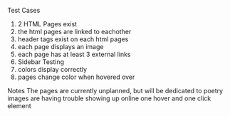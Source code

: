 Test Cases
1. 2 HTML Pages exist
2. the html pages are linked to eachother
3. header tags exist on each html pages
4. each page displays an image
5. each page has at least 3 external links
6. Sidebar Testing
7. colors display correctly
8. pages change color when hovered over

Notes
The pages are currently unplanned, but will be dedicated to poetry
images are having trouble showing up online
one hover and one click element